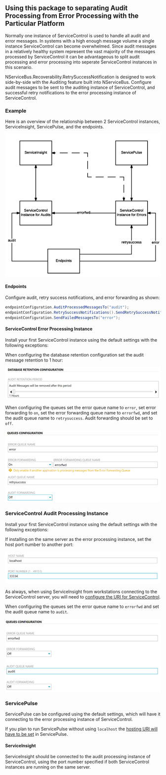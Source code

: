 ## Using this package to separating Audit Processing from Error Processing with the Particular Platform

Normally one instance of ServiceControl is used to handle all audit and error messages. In systems with a high enough message volume a single instance ServiceControl can become overwhelmed. Since audit messages in a relatively healthy system represent the vast majority of the messages processed by ServiceControl it can be advantageous to split audit processing and error processing into seperate ServiceControl instances in this scenario.

NServiceBus.Recoverability.RetrySuccessNotification is designed to work side-by-side with the Auditing feature built into NServiceBus. Configure audit messages to be sent to the auditing instance of ServiceControl, and successful retry notifications to the error processing instance of ServiceControl.

### Example

Here is an overview of the relationship between 2 ServiceControl instances, ServiceInsight, ServicePulse, and the endpoints.

![overview](https://raw.githubusercontent.com/Simution/NServiceBus.Recoverability.RetrySuccessNotification/develop/docs/dual_servicecontrol_instances_scenario.png)

#### Endpoints

Configure audit, retry success notifications, and error forwarding as shown:

```csharp
endpointConfiguration.AuditProcessedMessagesTo("audit");
endpointConfiguration.RetrySuccessNotifications().SendRetrySuccessNotificationsTo("retrysuccess");
endpointConfiguration.SendFailedMessagesTo("error");
```

#### ServiceControl Error Processing Instance

Install your first ServiceControl instance using the default settings with the following exceptions:

When configuring the database retention configuration set the audit message retention to 1 hour:

![set audit retention to 1 hour](https://raw.githubusercontent.com/Simution/NServiceBus.Recoverability.RetrySuccessNotification/develop/docs/dual_servicecontrol_instances_error_instance_audit_retention_setting.PNG)

When configuring the queues set the error queue name to `error`, set error forwarding to `on`, set the error forwarding queue name to `errorfwd`, and set the audit queue name to `retrysuccess`. Audit forwarding should be set to `off`.

![configure error processing instance queue configuration](https://raw.githubusercontent.com/Simution/NServiceBus.Recoverability.RetrySuccessNotification/develop/docs/dual_servicecontrol_instances_error_instance_queue_configuration.PNG)

### ServiceControl Audit Processing Instance

Install your first ServiceControl instance using the default settings with the following exceptions:

If installing on the same server as the error processing instance, set the host port number to another port:

![audit processing instance host port](https://github.com/Simution/NServiceBus.Recoverability.RetrySuccessNotification/raw/develop/docs/dual_servicecontrol_instances_audit_instance_host_port_configuration.PNG)

As always, when using ServiceInsight from workstations connecting to the ServiceControl server, you will need to [configure the URI for ServiceControl](https://docs.particular.net/servicecontrol/setting-custom-hostname).

When configuring the queues set the error queue name to `errorfwd` and set the audit queue name to `audit`.

![audit processing instance queue configuration](https://github.com/Simution/NServiceBus.Recoverability.RetrySuccessNotification/raw/develop/docs/dual_servicecontrol_instances_audit_instance_queue_configuration.PNG)

### ServicePulse

ServicePulse can be configured using the default settings, which will have it connecting to the error processing instance of ServiceControl.

If you plan to run ServicePulse without using `localhost` the [hosting URI will have to be set](https://docs.particular.net/servicepulse/host-config) in ServicePulse.

#### ServiceInsight

ServiceInsight should be connected to the audit processing instance of ServiceControl, using the port number specified if both ServiceControl instances are running on the same server.